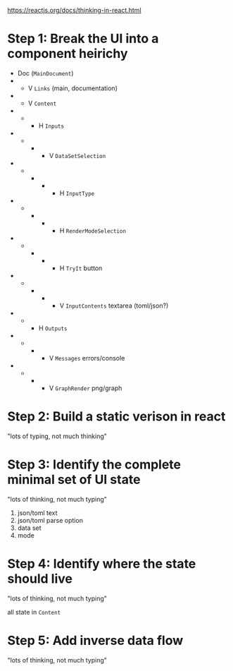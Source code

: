 
https://reactjs.org/docs/thinking-in-react.html


# Step 1: Break the UI into a component heirichy

* Doc (`MainDocument`)
* * V `Links` (main, documentation)
* * V `Content`
* * * H `Inputs`
* * * * V `DataSetSelection`
* * * * * H `InputType`
* * * * * H `RenderModeSelection`
* * * * * H `TryIt` button
* * * * * V `InputContents` textarea (toml/json?)
* * * H `Outputs`
* * * * V `Messages` errors/console
* * * * V `GraphRender` png/graph

# Step 2: Build a static verison in react
"lots of typing, not much thinking"

# Step 3: Identify the complete minimal set of UI state
"lots of thinking, not much typing"

1. json/toml text
2. json/toml parse option
3. data set
4. mode

# Step 4: Identify where the state should live
"lots of thinking, not much typing"

all state in `Content`

# Step 5: Add inverse data flow
"lots of thinking, not much typing"
